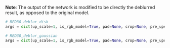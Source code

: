**Note**: The output of the network is modified to be directly the deblurred result, as opposed to the original model.

```python
# RED30_deblur_disk
args = dict(up_scale=1, is_rgb_model=True, pad=None, crop=None, pre_upscale=False, upscale_uv=False, is_caffe_model=True, normalize_mean=None, normalize_std=None, dynamic_range=1)

# RED30_deblur_gaussian
args = dict(up_scale=1, is_rgb_model=True, pad=None, crop=None, pre_upscale=False, upscale_uv=False, is_caffe_model=True, normalize_mean=None, normalize_std=None, dynamic_range=1)
```
